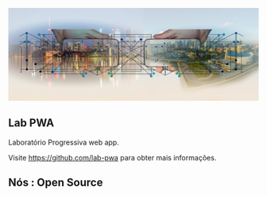 ![banner](https://raw.githubusercontent.com/lab-pwa/.github/main/profile/city-ge.jpg)

## Lab PWA

Laboratório Progressiva web app.

Visite <https://github.com/lab-pwa> para obter mais informações.

## Nós : Open Source
